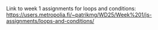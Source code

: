 Link to week 1 assignments for loops and conditions:  
https://users.metropolia.fi/~patrikmg/WD25/Week%201/js-assignments/loops-and-conditions/
